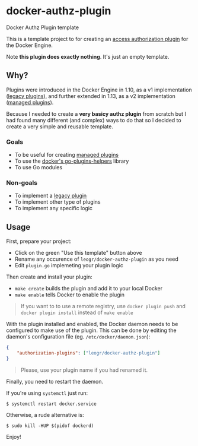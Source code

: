 # docker-authz-plugin
Docker Authz Plugin template

This is a template project to for creating an [access authorization plugin](https://docs.docker.com/engine/extend/plugins_authorization/) for the Docker Engine. 

Note **this plugin does exactly nothing**. It's just an empty template.

## Why?

Plugins were introduced in the Docker Engine in 1.10, as a v1 implementation ([legacy plugins](https://docs.docker.com/engine/extend/legacy_plugins/)), and further extended in 1.13, as a v2 implementation ([managed plugins](https://docs.docker.com/engine/extend/)).

Because I needed to create a **very basicy authz plugin** from scratch but I had found many different (and complex) ways to do that so I decided to create a very simple and reusable template.

### Goals
- To be useful for creating [managed plugins](https://docs.docker.com/engine/extend/)
- To use the [docker's go-plugins-helpers](https://github.com/docker/go-plugins-helpers) library
- To use Go modules

### Non-goals
- To implement a [legacy plugin](https://docs.docker.com/engine/extend/legacy_plugins/)
- To implement other type of plugins 
- To implement any specific logic

## Usage

First, prepare your project:
- Click on the green "Use this template" button above
- Rename any occurence of `leogr/docker-authz-plugin` as you need
- Edit `plugin.go` implemeting your plugin logic 

Then create and install your plugin:
- `make create` builds the plugin and add it to your local Docker
- `make enable` tells Docker to enable the plugin
> If you want to to use a remote registry, use `docker plugin push` and `docker plugin install` instead of `make enable`

With the plugin installed and enabled, the Docker daemon needs to be configured to make use of the plugin. This can be done by editing the daemon's configuration file (eg. `/etc/docker/daemon.json`):
```json
{
    "authorization-plugins": ["leogr/docker-authz-plugin"]
}
```
> Please, use your plugin name if you had renamed it.

Finally, you need to restart the daemon.

If you're using `systemctl` just run: 
```shell
$ systemctl restart docker.service
```
Otherwise, a rude alternative is:
```shell
$ sudo kill -HUP $(pidof dockerd)
```

Enjoy!